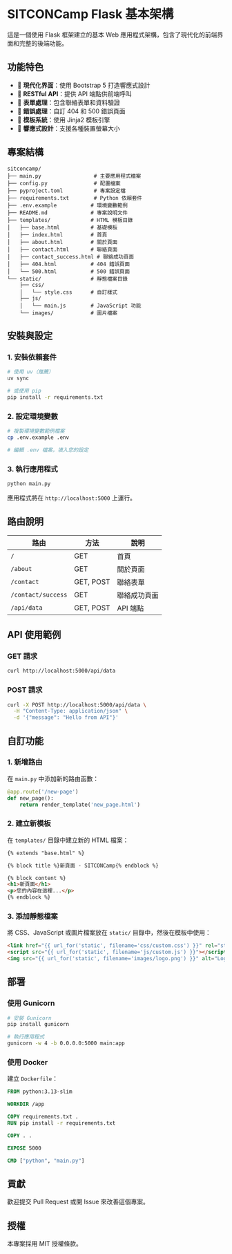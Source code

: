 # SITCONCamp Flask 基本架構

這是一個使用 Flask 框架建立的基本 Web 應用程式架構，包含了現代化的前端界面和完整的後端功能。

## 功能特色

- 🎨 **現代化界面**：使用 Bootstrap 5 打造響應式設計
- 🔗 **RESTful API**：提供 API 端點供前端呼叫
- 📝 **表單處理**：包含聯絡表單和資料驗證
- 🚨 **錯誤處理**：自訂 404 和 500 錯誤頁面
- 🎯 **模板系統**：使用 Jinja2 模板引擎
- 📱 **響應式設計**：支援各種裝置螢幕大小

## 專案結構

```
sitconcamp/
├── main.py                 # 主要應用程式檔案
├── config.py               # 配置檔案
├── pyproject.toml          # 專案設定檔
├── requirements.txt        # Python 依賴套件
├── .env.example           # 環境變數範例
├── README.md              # 專案說明文件
├── templates/             # HTML 模板目錄
│   ├── base.html          # 基礎模板
│   ├── index.html         # 首頁
│   ├── about.html         # 關於頁面
│   ├── contact.html       # 聯絡頁面
│   ├── contact_success.html # 聯絡成功頁面
│   ├── 404.html           # 404 錯誤頁面
│   └── 500.html           # 500 錯誤頁面
└── static/                # 靜態檔案目錄
    ├── css/
    │   └── style.css      # 自訂樣式
    ├── js/
    │   └── main.js        # JavaScript 功能
    └── images/            # 圖片檔案
```

## 安裝與設定

### 1. 安裝依賴套件

```bash
# 使用 uv（推薦）
uv sync

# 或使用 pip
pip install -r requirements.txt
```

### 2. 設定環境變數

```bash
# 複製環境變數範例檔案
cp .env.example .env

# 編輯 .env 檔案，填入您的設定
```

### 3. 執行應用程式

```bash
python main.py
```

應用程式將在 `http://localhost:5000` 上運行。

## 路由說明

| 路由 | 方法 | 說明 |
|------|------|------|
| `/` | GET | 首頁 |
| `/about` | GET | 關於頁面 |
| `/contact` | GET, POST | 聯絡表單 |
| `/contact/success` | GET | 聯絡成功頁面 |
| `/api/data` | GET, POST | API 端點 |

## API 使用範例

### GET 請求
```bash
curl http://localhost:5000/api/data
```

### POST 請求
```bash
curl -X POST http://localhost:5000/api/data \
  -H "Content-Type: application/json" \
  -d '{"message": "Hello from API"}'
```

## 自訂功能

### 1. 新增路由

在 `main.py` 中添加新的路由函數：

```python
@app.route('/new-page')
def new_page():
    return render_template('new_page.html')
```

### 2. 建立新模板

在 `templates/` 目錄中建立新的 HTML 檔案：

```html
{% extends "base.html" %}

{% block title %}新頁面 - SITCONCamp{% endblock %}

{% block content %}
<h1>新頁面</h1>
<p>您的內容在這裡...</p>
{% endblock %}
```

### 3. 添加靜態檔案

將 CSS、JavaScript 或圖片檔案放在 `static/` 目錄中，然後在模板中使用：

```html
<link href="{{ url_for('static', filename='css/custom.css') }}" rel="stylesheet">
<script src="{{ url_for('static', filename='js/custom.js') }}"></script>
<img src="{{ url_for('static', filename='images/logo.png') }}" alt="Logo">
```

## 部署

### 使用 Gunicorn

```bash
# 安裝 Gunicorn
pip install gunicorn

# 執行應用程式
gunicorn -w 4 -b 0.0.0.0:5000 main:app
```

### 使用 Docker

建立 `Dockerfile`：

```dockerfile
FROM python:3.13-slim

WORKDIR /app

COPY requirements.txt .
RUN pip install -r requirements.txt

COPY . .

EXPOSE 5000

CMD ["python", "main.py"]
```

## 貢獻

歡迎提交 Pull Request 或開 Issue 來改善這個專案。

## 授權

本專案採用 MIT 授權條款。